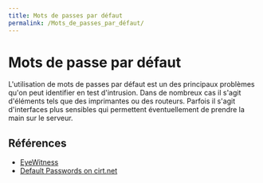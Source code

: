 ```yaml
---
title: Mots de passes par défaut
permalink: /Mots_de_passes_par_défaut/
---
```


# Mots de passe par défaut

L'utilisation de mots de passes par défaut est un des principaux problèmes qu'on peut identifier en test d'intrusion. Dans de nombreux cas il s'agit d'éléments tels que des imprimantes ou des routeurs. Parfois il s'agit d'interfaces plus sensibles qui permettent éventuellement de prendre la main sur le serveur.

Références
----------
-   [EyeWitness](https://github.com/ChrisTruncer/EyeWitness)
-   [Default Passwords on cirt.net](https://cirt.net/passwords)
